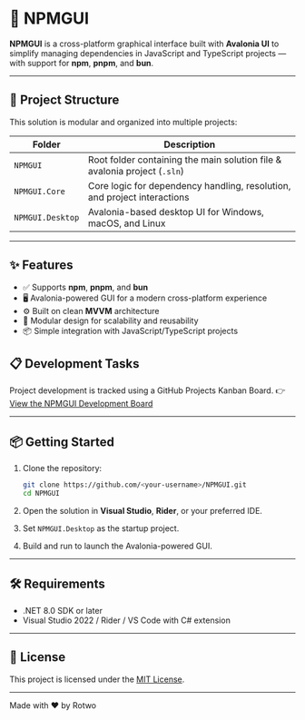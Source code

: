 # 🚀 NPMGUI

**NPMGUI** is a cross-platform graphical interface built with **Avalonia UI** to simplify managing dependencies in JavaScript and TypeScript projects — with support for **npm**, **pnpm**, and **bun**.

---

## 🧩 Project Structure

This solution is modular and organized into multiple projects:

| Folder             | Description                                                                |
|--------------------|----------------------------------------------------------------------------|
| `NPMGUI`           | Root folder containing the main solution file & avalonia project (`.sln`)  |
| `NPMGUI.Core`      | Core logic for dependency handling, resolution, and project interactions   |
| `NPMGUI.Desktop`   | Avalonia-based desktop UI for Windows, macOS, and Linux                    |

---

## ✨ Features

- ✅ Supports **npm**, **pnpm**, and **bun**
- 🖥️ Avalonia-powered GUI for a modern cross-platform experience
- ⚙️ Built on clean **MVVM** architecture
- 🧩 Modular design for scalability and reusability
- 📦 Simple integration with JavaScript/TypeScript projects

## 📋 Development Tasks

Project development is tracked using a GitHub Projects Kanban Board.
👉 [View the NPMGUI Development Board](https://github.com/users/Rotwo/projects/5/views/1)

---

## 📦 Getting Started

1. Clone the repository:
   ```bash
   git clone https://github.com/<your-username>/NPMGUI.git
   cd NPMGUI
   ```

2. Open the solution in **Visual Studio**, **Rider**, or your preferred IDE.

3. Set `NPMGUI.Desktop` as the startup project.

4. Build and run to launch the Avalonia-powered GUI.

---

## 🛠️ Requirements

* .NET 8.0 SDK or later
* Visual Studio 2022 / Rider / VS Code with C# extension

---

## 📄 License

This project is licensed under the [MIT License](LICENSE).

---

Made with ❤️ by Rotwo
